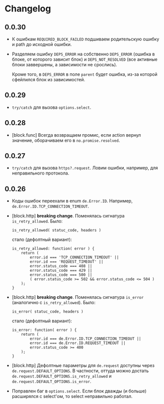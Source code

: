 # Changelog

## 0.0.30

  * К ошибкам `REQUIRED_BLOCK_FAILED` подшиваем родительскую ошибку и path до исходной ошибки.

  * Разделяем ошибку `DEPS_ERROR` на собственно `DEPS_ERROR` (ошибка в блоке, от которого зависит блок)
    и `DEPS_NOT_RESOLVED` (все активные блоки заввершены, а зависимости не срослись).

    Кроме того, в `DEPS_ERROR` в поле `parent` будет ошибка, из-за которой сфейлился блок из зависимостей.

## 0.0.29

  * `try/catch` для вызова `options.select`.

## 0.0.28

  * [block.func] Всегда возвращаем промис, если action вернул значение, оборачиваем его в `no.promise.resolved`.

## 0.0.27

  * `try/catch` для вызова `https?.request`. Ловим ошибки, например, для неправильного протокола.

## 0.0.26

  * Коды ошибок переехали в enum `de.Error.ID`. Например, `de.Error.ID.TCP_CONNECTION_TIMEOUT`.

  * [block.http] **breaking change**. Поменялась сигнатура `is_retry_allowed`. Было:

        is_retry_allowed( statuc_code, headers )

    стало (дефолтный вариант):

        is_retry_allowed: function( error ) {
            return (
                error.id === 'TCP_CONNECTION_TIMEOUT' ||
                error.id === 'REQUEST_TIMEOUT' ||
                error.status_code === 408 ||
                error.status_code === 429 ||
                error.status_code === 500 ||
                ( error.status_code >= 502 && error.status_code <= 504 )
            );
        }

  * [block.http] **breaking change**. Поменялась сигнатура `is_error` (аналогично с `is_retry_allowed`). Было:

        is_error( statuc_code, headers )

    стало (дефолтный вариант):

        is_error: function( error ) {
            return (
                error.id === de.Error.ID.TCP_CONNECTION_TIMEOUT ||
                error.id === de.Error.ID.REQUEST_TIMEOUT ||
                error.status_code >= 400
            );
        }

  * [block.http] Дефолтные параметры для `de.request` доступны через `de.request.DEFAULT_OPTIONS`.
    В частности, оттуда можно достать `de.request.DEFAULT_OPTIONS.is_retry_allowed` и `de.request.DEFAULT_OPTIONS.is_error`.

  * Поправлен баг в `options.select`. Если блок дважды (и больше) расширялся с select'ом, то select неправильно работал.

